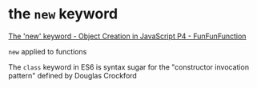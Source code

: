 # the `new` keyword 

[The 'new' keyword - Object Creation in JavaScript P4 - FunFunFunction](https://www.youtube.com/watch?v=Y3zzCY62NYc&index=4&list=PL0zVEGEvSaeHBZFy6Q8731rcwk0Gtuxub)

`new` applied to functions

The `class` keyword in ES6 is syntax sugar for the "constructor invocation pattern" defined by Douglas Crockford
